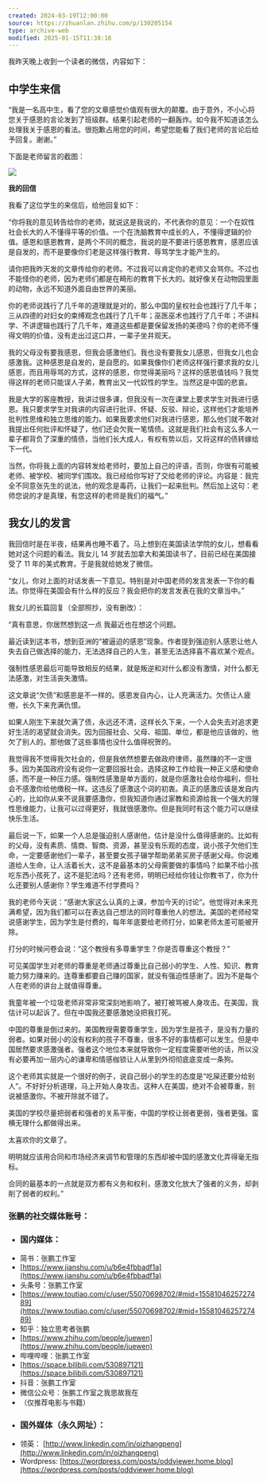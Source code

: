 ```yaml
---
created: 2024-03-19T12:00:00
source: https://zhuanlan.zhihu.com/p/130205154
type: archive-web
modified: 2025-01-15T11:38:16
---
```


我昨天晚上收到一个读者的微信，内容如下：

## **中学生来信**

“我是一名高中生，看了您的文章感觉价值观有很大的颠覆。由于意外，不小心将您关于感恩的言论发到了班级群。结果引起老师的一翻轰炸。如今我不知道该怎么处理我关于感恩的看法。很抱歉占用您的时间，希望您能看了我们老师的言论后给予回复。谢谢。”

下面是老师留言的截图：

![](assets/2024/v2-4193ff90298df9a0077fba22e4548bfc_b.jpg)

**我的回信**

我看了这位学生的来信后，给他回复如下：

“你将我的意见转告给你的老师，就说这是我说的，不代表你的意见：一个在奴性社会长大的人不懂得平等的价值。一个在洗脑教育中成长的人，不懂得逻辑的价值。感恩和感恩教育，是两个不同的概念，我说的是不要进行感恩教育，感恩应该是自发的，而不是要像你们老是这样强行教育、辱骂学生才能产生的。

请你把我昨天发的文章传给你的老师。不过我可以肯定你的老师又会骂你。不过也不能怪你的老师，因为老师们都是在畸形的教育下长大的。就好像关在动物园里面的动物，永远不知道外面自由世界的美丽。

你的老师说践行了几千年的道理就是对的，那么中国的皇权社会也践行了几千年；三从四德的对妇女的束缚观念也践行了几千年；巫医巫术也践行了几千年；不讲科学、不讲逻辑也践行了几千年，难道这些都是要保留发扬的美德吗？你的老师不懂得文明的价值，没有走出过这口井，一辈子坐井观天。

我的父母没有要我感恩，但我会感激他们。我也没有要我女儿感恩，但我女儿也会感激我。这种感恩是自发的，是自愿的。如果我像你们老师这样强行要求我的女儿感恩，而且用辱骂的方式，这样的感恩，你觉得美丽吗？这样的感恩值钱吗？我觉得这样的老师只能误人子弟，教育出又一代奴性的学生。当然这是中国的悲哀。

我是大学的客座教授，我讲过很多课，但我没有一次在课堂上要求学生对我进行感恩。我只要求学生对我讲的内容进行批评、怀疑、反驳、辩论，这样他们才能培养批判性思维和独立思维的能力。如果我要求他们对我进行感恩，那么他们就不敢对我提出任何批评和怀疑了，他们还会欠我一笔情债。这就是我们社会有这么多人一辈子都背负了深重的情债，当他们长大成人，有权有势以后，又将这样的债转嫁给下一代。

当然，你将我上面的内容转发给老师时，要加上自己的评语，否则，你很有可能被老师、被学校、被同学们围攻。我已经给你写好了交给老师的评论。内容是：我完全不同意张先生的说法，他的观念是毒药，让我们一起来批判。然后加上这句：老师您说的才是真理，有您这样的老师是我们的福气。”

## **我女儿的发言**

我回信时是在半夜，结果再也睡不着了。马上想到在美国读法学院的女儿，想看看她对这个问题的看法。我女儿 14 岁就去加拿大和美国读书了，目前已经在美国接受了 11 年的美式教育。于是我就给她发了微信。

“女儿，你对上面的对话发表一下意见。特别是对中国老师的发言发表一下你的看法。你觉得在美国会有什么样的反应？我会把你的发言发表在我的文章当中。”

我女儿的长篇回复（全部照抄，没有删改）：

“真有意思，你居然想到这一点 我最近也在想这个问题。

最近读到这本书，想到亚洲的“被逼迫的感恩”现象。作者提到强迫别人感恩让他人失去自己做选择的能力，无法选择自己的人生，甚至无法选择喜不喜欢某个观点。

强制性感恩最后可能导致相反的结果，就是叛逆和对什么都没有激情，对什么都无法感激，对生活丧失激情。

这文章说“欠债”和感恩是不一样的。感恩发自内心，让人充满活力。欠债让人疲倦，长久下来充满仇恨。

如果人刚生下来就欠满了债，永远还不清，这样长久下来，一个人会失去对追求更好生活的渴望就会消失。因为回报社会、父母、祖国、单位，都是他应该做的，他欠了别人的。那他做了这些事情也没什么值得祝贺的。

我觉得我不觉得我欠社会的，但是我依然想要去做政府律师，虽然赚的不一定很多。因为美国政府没有说你一定要回报社会。选择这种工作给我一种正义感和使命感，而不是一种压力感。强制性感激是单方面的，就是你感激社会给你福利，但社会不感激你给他缴税一样。这违反了感激这个词的初衷。真正的感激应该是发自内心的，比如你从来不说我要感激你，但我知道你通过家教和资源给我一个强大的理性思维能力，让我可以过得更好，我就很感激你。但是我同时有这个能力可以继续快乐生活。

最后说一下，如果一个人总是强迫别人感谢他，估计是没什么值得感谢的。比如有的父母，没有素质、情商、智商、资源，甚至没有乐观的态度，说小孩子欠他们生命，一定要感谢他们一辈子，甚至要女孩子辍学帮助弟弟买房子感谢父母。你说难道给人生命，让人活着长大，这不是最基本的父母需要做的事情吗？如果不给小孩吃东西小孩死了，这不是犯法吗？还有老师，明明已经给你钱让你教书了，你为什么还要别人感谢你？学生难道不付学费吗？

我的老师今天说：“感谢大家这么认真的上课，参加今天的讨论”。他觉得对未来充满希望，因为我们都可以在表达自己想法的同时尊重他人的想法。美国的老师经常说感谢学生，因为学生是付费的，每年年底要给老师打分，如果老师太差可能被开除。

打分的时候问卷会说：“这个教授有多尊重学生？你是否尊重这个教授？”

可见美国学生对老师的尊重是老师通过尊重比自己弱小的学生、人性、知识、教育能力努力赚来的。连尊重都要自己赚的国家，就没有强迫性感谢了。因为不是每个人在老师的讲台上就值得尊重。

我童年被一个垃圾老师非常非常深刻地影响了。被打被骂被人身攻击。在美国，我估计可以起诉了。但在中国我还要感激她没把我打死。

中国的尊重是倒过来的。美国教授需要尊重学生，因为学生是孩子，是没有力量的弱者。如果对弱小的没有权利的孩子不尊重，很多不好的事情都可以发生。但是中国居然要求感激强者。强者这个地位本来就导致你一定程度需要听他的话，所以没有必要再加一层内心的谦卑和情感枷锁让人从里到外彻彻底底变成一条狗。

这个老师其实就是一个很好的例子，说自己弱小的学生的态度是“吃屎还要分给别人”。不好好分析道理，马上开始人身攻击。这种人在美国，绝对不会被尊重，别说被感激你。不被开除就不错了。

美国的学校尽量把弱者和强者的关系平衡，中国的学校让弱者更弱，强者更强。蛮横无理什么都做得出来。

太喜欢你的文章了。

明明就应该用合同和市场经济来调节和管理的东西却被中国的感激文化弄得毫无指标。

合同的最基本的一点就是双方都有义务和权利，感激文化放大了强者的义务，却剥削了弱者的权利。”

### 张鹏的社交媒体账号：
  - ### 国内媒体：
  - 简书：张鹏工作室
  - [https://www.jianshu.com/u/b6e4fbbadf1a](https://www.jianshu.com/u/b6e4fbbadf1a)
  - 头条号：张鹏工作室
  - [https://www.toutiao.com/c/user/55070698702/#mid=1558104625727489](https://www.toutiao.com/c/user/55070698702/#mid=1558104625727489)
  - 知乎：独立思考者张鹏
  - [https://www.zhihu.com/people/juewen](https://www.zhihu.com/people/juewen)
  - 哔哩哔哩：张鹏工作室
  - [https://space.bilibili.com/530897121](https://space.bilibili.com/530897121)
  - 抖音：张鹏工作室
  - 微信公众号：张鹏工作室之我思故我在
  - （仅推荐电影与书籍）
  - ### 国外媒体（永久网址）：
  - 领英： [http://www.linkedin.com/in/oizhangpeng](http://www.linkedin.com/in/oizhangpeng)
  - Wordpress: [https://wordpress.com/posts/oddviewer.home.blog](https://wordpress.com/posts/oddviewer.home.blog)
